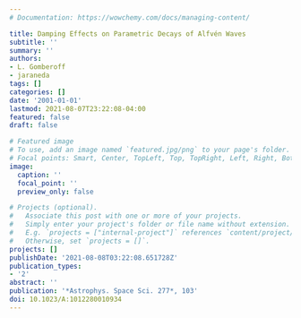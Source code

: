 ```yaml
---
# Documentation: https://wowchemy.com/docs/managing-content/

title: Damping Effects on Parametric Decays of Alfvén Waves
subtitle: ''
summary: ''
authors:
- L. Gomberoff
- jaraneda
tags: []
categories: []
date: '2001-01-01'
lastmod: 2021-08-07T23:22:08-04:00
featured: false
draft: false

# Featured image
# To use, add an image named `featured.jpg/png` to your page's folder.
# Focal points: Smart, Center, TopLeft, Top, TopRight, Left, Right, BottomLeft, Bottom, BottomRight.
image:
  caption: ''
  focal_point: ''
  preview_only: false

# Projects (optional).
#   Associate this post with one or more of your projects.
#   Simply enter your project's folder or file name without extension.
#   E.g. `projects = ["internal-project"]` references `content/project/deep-learning/index.md`.
#   Otherwise, set `projects = []`.
projects: []
publishDate: '2021-08-08T03:22:08.651728Z'
publication_types:
- '2'
abstract: ''
publication: '*Astrophys. Space Sci. 277*, 103'
doi: 10.1023/A:1012280010934
---
```

